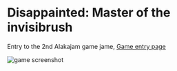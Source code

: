 # Disappainted: Master of the invisibrush

Entry to the 2nd Alakajam  game jame, [Game entry page](https://alakajam.com/2nd-alakajam/142/disappainted-master-of-the-invisibrush/)


![game screenshot](https://alakajam.com/static/uploads/entry/142.gif?1519574364716)
